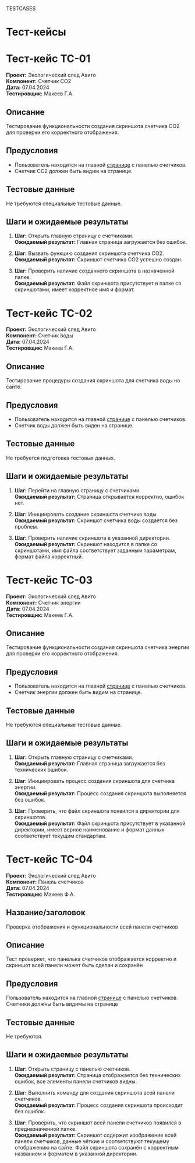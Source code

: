 TESTCASES
# Тест-кейсы

# Тест-кейс TC-01

**Проект:** Экологический след Авито  
**Компонент:** Счетчик CO2  
**Дата:** 07.04.2024  
**Тестировщик:** Макеев Г.А.

## Описание
Тестирование функциональности создания скриншота счетчика CO2 для проверки его корректного отображения.

## Предусловия
- Пользователь находится на главной [странице](https://www.avito.ru/avito-care/eco-impact) с панелью счетчиков.
- Счетчик CO2 должен быть видим на странице.

## Тестовые данные
Не требуются специальные тестовые данные.

## Шаги и ожидаемые результаты

1. **Шаг:** Открыть главную страницу с счетчиками.  
   **Ожидаемый результат:** Главная страница загружается без ошибок.

2. **Шаг:** Вызвать функцию создания скриншота счетчика CO2.  
   **Ожидаемый результат:** Скриншот счетчика CO2 успешно создан.

3. **Шаг:** Проверить наличие созданного скриншота в назначенной папке.  
   **Ожидаемый результат:** Файл скриншота присутствует в папке со скриншотами, имеет корректное имя и формат.

# Тест-кейс TC-02

**Проект:** Экологический след Авито  
**Компонент:** Счетчик воды  
**Дата:** 07.04.2024  
**Тестировщик:** Макеев Г.А.

## Описание
Тестирование процедуры создания скриншота для счетчика воды на сайте.

## Предусловия
- Пользователь находится на главной [странице](https://www.avito.ru/avito-care/eco-impact) с панелью счетчиков.
- Счетчик воды должен быть виден на странице.

## Тестовые данные
Не требуется подготовка тестовых данных.

## Шаги и ожидаемые результаты

1. **Шаг:** Перейти на главную страницу с счетчиками.  
   **Ожидаемый результат:** Страница открывается корректно, ошибок нет.

2. **Шаг:** Инициировать создание скриншота счетчика воды.  
   **Ожидаемый результат:** Скриншот счетчика воды создается без проблем.

3. **Шаг:** Проверить наличие скриншота в указанной директории.  
   **Ожидаемый результат:** Скриншот находится в папке со скриншотами, имя файла соответствует заданным параметрам, формат файла корректный.

# Тест-кейс TC-03

**Проект:** Экологический след Авито  
**Компонент:** Счетчик энергии  
**Дата:** 07.04.2024  
**Тестировщик:** Макеев Г.А.

## Описание
Тестирование функциональности создания скриншота счетчика энергии для проверки его корректного отображения.

## Предусловия
- Пользователь находится на главной [странице](https://www.avito.ru/avito-care/eco-impact) с панелью счетчиков.
- Счетчик энергии должен быть видим на странице.

## Тестовые данные
Не требуются специальные тестовые данные.

## Шаги и ожидаемые результаты

1. **Шаг:** Открыть главную страницу с счетчиками.  
   **Ожидаемый результат:** Главная страница загружается без технических ошибок.

2. **Шаг:** Инициировать процесс создания скриншота для счетчика энергии.  
   **Ожидаемый результат:** Процесс создания скриншота выполняется без ошибок.

3. **Шаг:** Проверить, что файл скриншота появился в директории для скриншотов.  
   **Ожидаемый результат:** Файл скриншота присутствует в указанной директории, имеет верное наименование и формат данных соответствует текущим стандартам.

# Тест-кейс TC-04

**Проект:** Экологический след Авито  
**Компонент:** Панель счетчиков  
**Дата:** 07.04.2024  
**Тестировщик:** Макеев Ф.А.

## Название/заголовок
Проверка отображения и функциональности всей панели счетчиков

## Описание
Тест проверяет, что панелька счетчиков отображается корректно и скриншот всей панели может быть сделан и сохранён

## Предусловия
Пользователь находится на главной [странице](https://www.avito.ru/avito-care/eco-impact) с панелью счетчиков. Счетчики должны быть видимы на странице

## Тестовые данные
Не требуются.

## Шаги и ожидаемые результаты

1. **Шаг:** Открыть страницу с панелью счетчиков.  
   **Ожидаемый результат:** Страница отображается без технических ошибок, все элементы панели счетчиков видны.

2. **Шаг:** Выполнить команду для создания скриншота всей панели счетчиков.  
   **Ожидаемый результат:** Процесс создания скриншота происходит без ошибок.

3. **Шаг:** Проверить, что скриншот всей панели счетчиков появился в предназначенной папке.  
   **Ожидаемый результат:** Скриншот содержит изображение всей панели счетчиков, данные чёткие и соответствуют текущему отображению на сайте. Файл скриншота сохранён с корректным названием и форматом в указанной директории.
